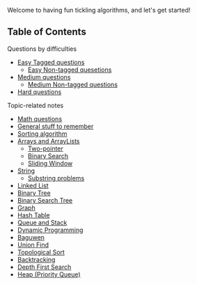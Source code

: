 Welcome to having fun tickling algorithms, and let's get started!

## Table of Contents

Questions by difficulties

- [Easy Tagged questions](easy-tagged.md)
  - [Easy Non-tagged quesetions](easy-non-tagged.md)
- [Medium questions](Medium-tagged.md)
  - [Medium Non-tagged questions](Medium-nontagged.md)
- [Hard questions](Hard.md)

Topic-related notes

- [Math questions](math.md)
- [General stuff to remember](general%20stuff%20to%20remember.md)
- [Sorting algorithm](Sort.md)
- [Arrays and ArrayLists](array.md)
  - [Two-pointer](Two-pointer.md)
  - [Binary Search](BinarySearch.md)
  - [Sliding Window](./Sliding%20window.md)
- [String](string.md)
  - [Substring problems](./Substring.md)
- [Linked List](LinkedList.md)
- [Binary Tree](BinaryTree.md)
- [Binary Search Tree](BinarySearchTree.md)
- [Graph](Graph.md)
- [Hash Table](Hashtable.md)
- [Queue and Stack](StackandQueue.md)
- [Dynamic Programming](dynamicprogramming.md)
- [Baguwen](baguwen.md)
- [Union Find](./Union%20Find.md)
- [Topological Sort](/TopologicalSort.md)
- [Backtracking](./Backtracking.md)
- [Depth First Search](./DFS.md)
- [Heap (Priority Queue)](<./Heap%20(Priority%20queue).md>)

